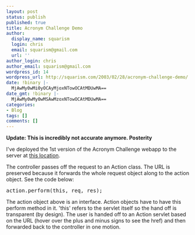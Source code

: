 ```yaml
---
layout: post
status: publish
published: true
title: Acronym Challenge Demo
author:
  display_name: squarism
  login: chris
  email: squarism@gmail.com
  url: ''
author_login: chris
author_email: squarism@gmail.com
wordpress_id: 14
wordpress_url: http://squarism.com/2003/02/28/acronym-challenge-demo/
date: !binary |-
  MjAwMy0wMi0yOCAyMjoxNTowOCAtMDUwMA==
date_gmt: !binary |-
  MjAwMy0wMy0wMSAwMzoxNTowOCAtMDUwMA==
categories:
- Blog
tags: []
comments: []
---
```

**Update: This is incredibly not accurate anymore.  Posterity**

I've deployed the 1st version of the Acronym Challenge webapp to the server at [this location](http://www.fuzzylemon.net:8080/acronym/controller).



The controller passes off the request to an Action class.  The URL is preserved because it forwards the whole request object along to the action object.  See the code below:


<pre>
action.perform(this, req, res);
</pre>

The action object above is an interface.  Action objects have to have this perform method in it.  'this' refers to the servlet itself so the hand off is transparent (by design).  The user is handed off to an Action servlet based on the URL (hover over the plus and minus signs to see the href) and then forwarded back to the controller in one motion.

